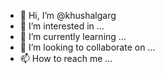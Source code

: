 - 👋 Hi, I’m @khushalgarg
- 👀 I’m interested in ...
- 🌱 I’m currently learning ...
- 💞️ I’m looking to collaborate on ...
- 📫 How to reach me ...

<!---
khushalgarg/khushalgarg is a ✨ special ✨ repository because its `README.md` (this file) appears on your GitHub profile.
You can click the Preview link to take a look at your changes.
--->
